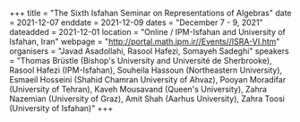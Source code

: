 +++
title = "The Sixth Isfahan Seminar on Representations of Algebras"
date = 2021-12-07
enddate = 2021-12-09
dates = "December 7 - 9, 2021"
dateadded = 2021-12-01
location = "Online / IPM-Isfahan and University of Isfahan, Iran"
webpage = "http://portal.math.ipm.ir//Events//ISRA-VI.htm"
organisers = "Javad Asadollahi, Rasool Hafezi, Somayeh Sadeghi"
speakers = "Thomas Brüstle (Bishop's University and Université de Sherbrooke), Rasool Hafezi (IPM-Isfahan), Souheila Hassoun (Northeastern University), Esmaeil Hosseini (Shahid Chamran University of Ahvaz), Pooyan Moradifar (University of Tehran), Kaveh Mousavand (Queen's University), Zahra Nazemian (University of Graz), Amit Shah (Aarhus University), Zahra Toosi (University of Isfahan)"
+++
